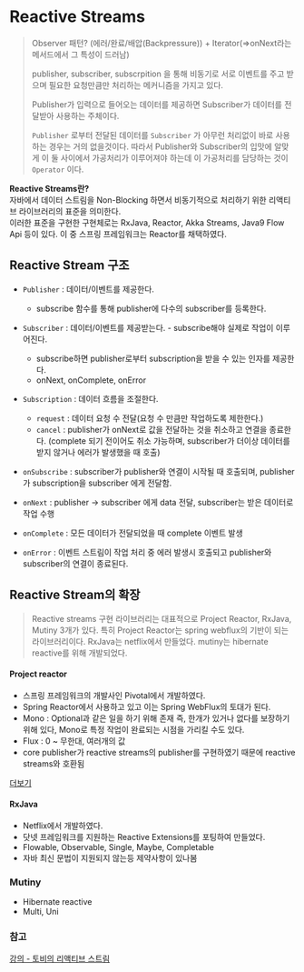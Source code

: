 # Reactive Streams

> Observer 패턴? (에러/완료/배압(Backpressure)) + Iterator(=>onNext라는 메서드에서 그 특성이 드러남) <br/>
>
> publisher, subscriber, subscrpition 을 통해 비동기로 서로 이벤트를 주고 받으며 필요한 요청만큼만 처리하는 메커니즘을 가지고 있다. <br/>
>
> Publisher가 입력으로 들어오는 데이터를 제공하면 Subscriber가 데이터를 전달받아 사용하는 주체이다. <br/>
>
> `Publisher` 로부터 전달된 데이터를 `Subscriber` 가 아무런 처리없이 바로 사용하는 경우는 거의 없을것이다.
> 따라서 Publisher와 Subscriber의 입맛에 알맞게 이 둘 사이에서 가공처리가 이루어져야 하는데 이 가공처리를 담당하는 것이 `Operator` 이다.

**Reactive Streams란?** <br/>
자바에서 데이터 스트림을 Non-Blocking 하면서 비동기적으로 처리하기 위한 리액티브 라이브러리의 표준을 의미한다.<br/>
이러한 표준을 구현한 구현체로는 RxJava, Reactor, Akka Streams, Java9 Flow Api 등이 있다. 이 중 스프링 프레임워크는 Reactor를 채택하였다.

## Reactive Stream 구조

- `Publisher` : 데이터/이벤트를 제공한다. 
  - subscribe 함수를 통해 publisher에 다수의 subscriber를 등록한다.
- `Subscriber` : 데이터/이벤트를 제공받는다. - subscribe해야 실제로 작업이 이루어진다.
  - subscribe하면 publisher로부터 subscription을 받을 수 있는 인자를 제공한다.
  - onNext, onComplete, onError
- `Subscription` : 데이터 흐름을 조절한다.
  - `request` : 데이터 요청 수 전달(요청 수 만큼만 작업하도록 제한한다.)
  - `cancel` : publisher가 onNext로 값을 전달하는 것을 취소하고 연결을 종료한다. (complete 되기 전이어도 취소 가능하며, subscriber가 더이상 데이터를 받지 않거나 에러가 발생했을 때 호출)

- `onSubscribe` : subscriber가 publisher와 연결이 시작될 때 호출되며, publisher가 subscription을 subscriber 에게 전달함.
- `onNext` : publisher -> subscriber 에게 data 전달, subscriber는 받은 데이터로 작업 수행
- `onComplete` : 모든 데이터가 전달되었을 때 complete 이벤트 발생
- `onError` : 이벤트 스트림이 작업 처리 중 에러 발생시 호출되고 publisher와 subscriber의 연결이 종료된다.

## Reactive Stream의 확장

> Reactive streams 구현 라이브러리는 대표적으로 Project Reactor, RxJava, Mutiny 3개가 있다. 특히 Project Reactor는 spring webflux의 기반이 되는 라이브러리이다. RxJava는 netflix에서 만들었다. mutiny는 hibernate reactive를 위해 개발되었다.

#### Project reactor

- 스프링 프레임워크의 개발사인 Pivotal에서 개발하였다.
- Spring Reactor에서 사용하고 있고 이는 Spring WebFlux의 토대가 된다.
- Mono : Optional과 같은 일을 하기 위해 존재 즉, 한개가 있거나 없다를 보장하기 위해 있다, Mono<Void>로 특정 작업이 완료되는 시점을 가리킬 수도 있다.
-  Flux : 0 ~ 무한대, 여러개의 값
-  core publisher가 reactive streams의 publisher를 구현하였기 때문에 reactive streams와 호환됨

[더보기](https://github.com/kimzerovirus/TIL/blob/main/jvm%EC%96%B8%EC%96%B4/Java/reactor.md)

#### RxJava

- Netflix에서 개발하였다.
- 닷넷 프레임워크를 지원하는 Reactive Extensions를 포팅하여 만들었다.
- Flowable, Observable, Single, Maybe, Completable
- 자바 최신 문법이 지원되지 않는등 제약사항이 있나봄

### Mutiny

- Hibernate reactive
- Multi, Uni

### 참고

[강의 - 토비의 리액티브 스트림](https://www.youtube.com/watch?v=8fenTR3KOJo&list=PLOLeoJ50I1kkqC4FuEztT__3xKSfR2fpw&index=1&t=4826s)
